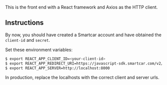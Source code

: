 This is the front end with a React framework and Axios as the HTTP client.

## Instructions

By now, you should have created a Smartcar account and have obtained the `client-id` and `secret`.

Set these environment variables:
```bash
$ export REACT_APP_CLIENT_ID=<your-client-id>
$ export REACT_APP_REDIRECT_URI=https://javascript-sdk.smartcar.com/v2/redirect?app_origin=http://localhost:3000
$ export REACT_APP_SERVER=http://localhost:8000
```
In production, replace the localhosts with the correct client and server urls.
